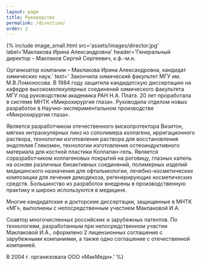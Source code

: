 ```yaml
---
layout: page
title: Руководство
permalink: /direction/
order: 2
---
```


{% include image_small.html src='assets/images/director.jpg'
	label='Маклакова Ирина Александровна'
	header='Генеральный директор – Маклаков Сергей Сергеевич, к.ф.-м.н.

 Организатор компании – Маклакова Ирина Александровна, кандидат химических наук.' 
	text='
Закончила химический факультет МГУ им. М.В.Ломоносова. В 1984 году защитила кандидатскую диссертацию на кафедре высокомолекулярных соединений химического факультета МГУ под руководством академика РАН Н.А. Платэ.
20 лет проработала в системе МНТК «Микрохирургия глаза». Руководила отделом новых разработок в Научно-экспериментальном производстве «Микрохирургия глаза».

Является разработчиком отечественного вископротектора Визитон, мягких интраокулярных линз из сополимера коллагена, ирригационного раствора, технологии изготовления раствора для восстановления эндотелия Глекомен, технологии изготовления остеоиндуктивного материала для костной пластики Коллапан-гель. Является соразработчиком коллагеновых покрытий на роговицу, глазных капель на основе различных биоактивных соединений, полимерных изделий медицинского назначения для офтальмологии, лечебно-косметических композиции для лечения демодекоза, регенерирующих косметических средств. Большинство из разработок внедрены в производственную практику и широко используются в медицине.

Многие кандидатские и докторские диссертации, защищенные в МНТК «МГ», выполнены с непосредственным участием Маклаковой И.А.

Соавтор многочисленных российских и зарубежных патентов. По технологиям, разработанным при непосредственном участии Маклаковой И.А., оформлено 2 лицензионных соглашения с зарубежными компаниями, а также одно соглашение с отечественной компанией.

В 2004 г. организовала ООО «МакМеди».'
%}
